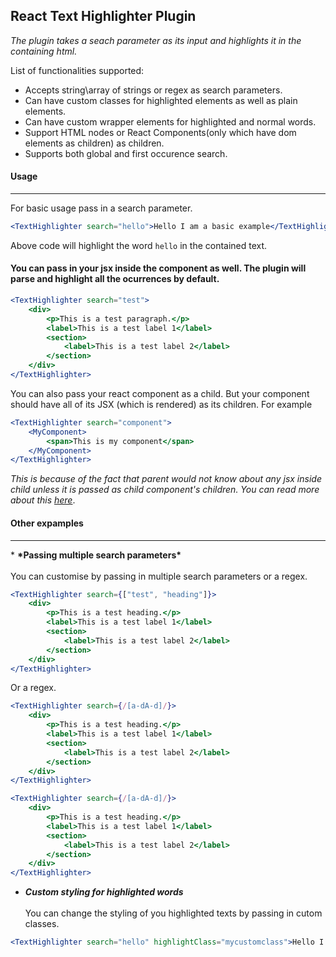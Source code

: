 
## React Text Highlighter Plugin
 
 *The plugin takes a seach parameter as its input and highlights it in the containing html.*

  List of functionalities supported:
  - Accepts string\array of strings or regex as search parameters.
  - Can have custom classes for highlighted elements as well as plain elements.
  - Can have custom wrapper elements for highlighted and normal words.
  - Support HTML nodes or React Components(only which have dom elements as children) as children.
  - Supports both global and first occurence search.
  
#### **Usage**
<hr />
For basic usage pass in a search parameter.

```jsx static
<TextHighlighter search="hello">Hello I am a basic example</TextHighlighter>
```
Above code will highlight the word `hello` in the contained text.


#### You can pass in your jsx inside the component as well. The plugin will parse and highlight all the ocurrences by default.
```jsx static
<TextHighlighter search="test">
    <div>
        <p>This is a test paragraph.</p>
        <label>This is a test label 1</label>
        <section>
            <label>This is a test label 2</label>
        </section>
    </div>
</TextHighlighter>
```

You can also pass your react component as a child. But your component should have all of its JSX (which is rendered) as its children. For example
```jsx static
<TextHighlighter search="component">
    <MyComponent>
        <span>This is my component</span>
    </MyComponent>
</TextHighlighter>
```

*This is because of the fact that parent would not know about any jsx inside child unless it is passed as child component's children. You can read more about this <a target="_blank" href="https://reactjs.org/docs/react-dom.html">here</a>*.
<br />
#### **Other expamples**
<hr />
* <strong>*Passing multiple search parameters*</strong>
<br /><br />
You can customise by passing in multiple search parameters or a regex.

```jsx static
<TextHighlighter search={["test", "heading"]}>
    <div>
        <p>This is a test heading.</p>
        <label>This is a test label 1</label>
        <section>
            <label>This is a test label 2</label>
        </section>
    </div>
</TextHighlighter>
```
Or a regex.
```jsx static
<TextHighlighter search={/[a-dA-d]/}>
    <div>
        <p>This is a test heading.</p>
        <label>This is a test label 1</label>
        <section>
            <label>This is a test label 2</label>
        </section>
    </div>
</TextHighlighter>
```
```jsx
<TextHighlighter search={/[a-dA-d]/}>
    <div>
        <p>This is a test heading.</p>
        <label>This is a test label 1</label>
        <section>
            <label>This is a test label 2</label>
        </section>
    </div>
</TextHighlighter>
```
* <strong>*Custom styling for highlighted words*</strong>
<br /><br />
You can change the styling of you highlighted texts by passing in cutom classes.
```jsx static
<TextHighlighter search="hello" highlightClass="mycustomclass">Hello I am a basic example</TextHighlighter>
```



 
 
